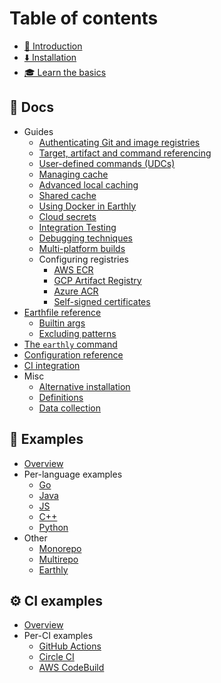 
# Table of contents

* [👋 Introduction](README.md)
* [⬇️ Installation](https://earthly.dev/get-earthly)
* [🎓 Learn the basics](./basics.md)

## 📖 Docs

* Guides
    * [Authenticating Git and image registries](guides/auth.md)
    * [Target, artifact and command referencing](guides/target-ref.md)
    * [User-defined commands (UDCs)](guides/udc.md)
    * [Managing cache](guides/cache.md)
    * [Advanced local caching](guides/advanced-local-caching.md)
    * [Shared cache](guides/shared-cache.md)
    * [Using Docker in Earthly](guides/docker-in-earthly.md)
    * [Cloud secrets](guides/cloud-secrets.md)
    * [Integration Testing](guides/integration.md)
    * [Debugging techniques](guides/debugging.md)
    * [Multi-platform builds](guides/multi-platform.md)
    * Configuring registries
        * [AWS ECR](guides/registries/aws-ecr.md)
        * [GCP Artifact Registry](guides/registries/gcp-artifact-registry.md)
        * [Azure ACR](guides/registries/azure-acr.md)
        * [Self-signed certificates](guides/registries/self-signed.md)
* [Earthfile reference](earthfile/earthfile.md)
    * [Builtin args](earthfile/builtin-args.md)
    * [Excluding patterns](earthfile/earthignore.md)
* [The `earthly` command](earthly-command/earthly-command.md)
* [Configuration reference](earthly-config/earthly-config.md)
* [CI integration](./ci-integration.md)
* Misc
    * [Alternative installation](./alt-installation.md)
    * [Definitions](definitions/definitions.md)
    * [Data collection](data-collection/data-collection.md)

## 🧙 Examples

* [Overview](examples/examples.md)
* Per-language examples
    * [Go](examples/go.md)
    * [Java](examples/java.md)
    * [JS](examples/js.md)
    * [C++](examples/cpp.md)
    * [Python](examples/python.md)
* Other
    * [Monorepo](examples/monorepo.md)
    * [Multirepo](examples/multirepo.md)
    * [Earthly](examples/earthly.md)

## ⚙️ CI examples

* [Overview](ci-examples/ci-examples.md)
* Per-CI examples
    * [GitHub Actions](ci-examples/gh-actions-integration.md)
    * [Circle CI](ci-examples/circle-integration.md)
    * [AWS CodeBuild](ci-examples/codebuild-integration.md)
